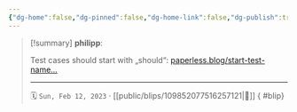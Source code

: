 ```yaml
---
{"dg-home":false,"dg-pinned":false,"dg-home-link":false,"dg-publish":true,"type":"blip","disabled rules":["yaml-title","yaml-title-alias","file-name-heading"],"title":"philipp on mastodon @ 2023-02-12","created-date":"2023-02-12T13:47:58","id":109852077516257120,"updated-date":"2025-05-02T08:50:43","dg-path":"blips/109852077516257121.md","permalink":"/blips/109852077516257121/","dgPassFrontmatter":true,"created":"2023-02-12T13:47:58","updated":"2025-05-02T08:50:43"}
---
```


> [!summary] **philipp**:
>
> Test cases should start with „should“: [paperless.blog/start-test-name…](https://paperless.blog/start-test-names-with-should)
> - - -
>
> 🗓️ `Sun, Feb 12, 2023` · [[public/blips/109852077516257121\|🔗]]
{ #blip}

